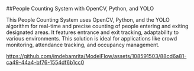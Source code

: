##People Counting System with OpenCV, Python, and YOLO

This People Counting System uses OpenCV, Python, and the YOLO algorithm for real-time and precise counting of people entering and exiting designated areas. It features entrance and exit tracking, adaptability to various environments. This solution is ideal for applications like crowd monitoring, attendance tracking, and occupancy management.

https://github.com/imdebamrita/ModelFlow/assets/108591503/88cd6a81-ca49-44a4-bf76-1554df6b1cc0

